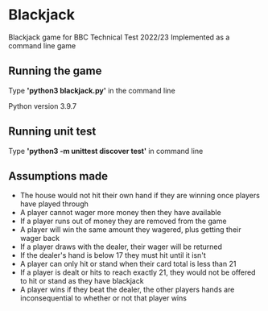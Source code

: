 # Blackjack
Blackjack game for BBC Technical Test 2022/23
Implemented as a command line game

## Running the game
Type **'python3 blackjack.py'** in the command line

Python version 3.9.7

## Running unit test
Type **'python3 -m unittest discover test'** in command line

## Assumptions made
- The house would not hit their own hand if they are winning once players have played through
- A player cannot wager more money then they have available
- If a player runs out of money they are removed from the game
- A player will win the same amount they wagered, plus getting their wager back
- If a player draws with the dealer, their wager will be returned
- If the dealer's hand is below 17 they must hit until it isn't
- A player can only hit or stand when their card total is less than 21
- If a player is dealt or hits to reach exactly 21, they would not be offered to hit or stand as they have blackjack
- A player wins if they beat the dealer, the other players hands are inconsequential to whether or not that player wins